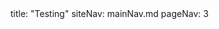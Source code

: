 <frontmatter>
title: "Testing"
siteNav: mainNav.md
pageNav: 3
</frontmatter>

<include src="container-inPage-asFlat.md" boilerplate />
